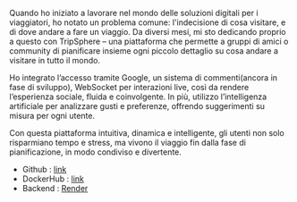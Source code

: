 Quando ho iniziato a lavorare nel mondo delle soluzioni digitali per i viaggiatori, ho notato un problema comune: l'indecisione di cosa visitare, e di dove andare a fare un viaggio.
Da diversi mesi, mi sto dedicando proprio a questo con TripSphere – una piattaforma che permette a gruppi di amici o community di pianificare insieme ogni piccolo dettaglio su cosa andare a visitare in tutto il mondo.

Ho integrato l’accesso tramite Google, un sistema di commenti(ancora in fase di sviluppo), WebSocket per interazioni live, così da rendere l’esperienza sociale, fluida e coinvolgente.
In più, utilizzo l’intelligenza artificiale per analizzare gusti e preferenze, offrendo suggerimenti su misura per ogni utente.

Con questa piattaforma intuitiva, dinamica e intelligente, gli utenti non solo risparmiano tempo e stress, ma vivono il viaggio fin dalla fase di pianificazione, in modo condiviso e divertente.

- Github : [link](https://github.com/edoardocortinovis/TripSphere)
- DockerHub : [link](https://hub.docker.com/repository/docker/edocorti/tripsphere/general)
- Backend : [Render](https://tripsphere-backend.onrender.com/)


